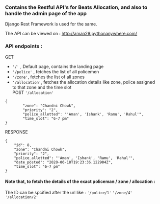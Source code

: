 ### Contains the Restful API's for Beats Allocation, and also to handle the admin page of the app
Django Rest Framework is used for the same.

The API can be viewed on : http://aman28.pythonanywhere.com/

### API endpoints :
GET
- `'/'` , Default page, contains the landing page
- `'/police'` , fetches the list of all policemen
- `'/zone'`, fetches the list of all zones
- `'/allocation'`, fetches the allocation details like zone, police assigned to that zone and the time slot<br>
POST
`'/allocation'`
```
{
        "zone": "Chandni Chowk",
        "priority": "2",
        "police_allotted": "'Aman', 'Ishank', 'Ramu', 'Rahul'",
        "time_slot": "6-7 pm"
}
```
RESPONSE
```
{
    "id": 8,
    "zone": "Chandni Chowk",
    "priority": "2",
    "police_allotted": "'Aman', 'Ishank', 'Ramu', 'Rahul'",
    "date_posted": "2020-06-18T19:23:36.122904Z",
    "time_slot": "6-7 pm"
}
```
#### Note that, to fetch the details of the exact policeman / zone / allocation :
The ID can be spcified after the url like :
`'/police/1'`
`'/zone/4'`
`'/allocation/2'`


